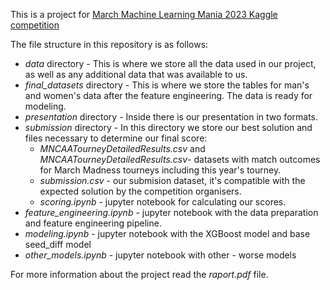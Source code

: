
This is a project for [March Machine Learning Mania 2023 Kaggle competition]( https://www.kaggle.com/competitions/march-machine-learning-mania-2023/)


The file structure in this repository is as follows:
- _data_ directory - This is where we store all the data used in our project, as well as any additional data that was available to us.
- _final_datasets_ directory - This is where we store the tables for man's and women's data after the feature engineering. The data is ready for modeling.
- _presentation_ directory - Inside there is our presentation in two formats.
- _submission_ directory - In this directory we store our best solution and files necessary to determine our final score: 
  -  _MNCAATourneyDetailedResults.csv_ and _MNCAATourneyDetailedResults.csv_- datasets with match outcomes for March Madness tourneys including this year's tourney.
  -  _submission.csv_ - our submision dataset, it's compatible with the expected solution by the competition organisers.
  -  _scoring.ipynb_ - jupyter notebook for calculating our scores.
-  _feature\_engineering.ipynb_ - jupyter notebook with the data preparation and  feature engineering pipeline.
-  _modeling.ipynb_ - jupyter notebook with the XGBoost model and base seed\_diff model
-  _other\_models.ipynb_ - jupyter notebook with other - worse models

For more information about the project read the _raport.pdf_ file.  


